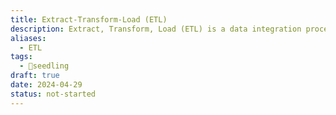 ```yaml
---
title: Extract-Transform-Load (ETL)
description: Extract, Transform, Load (ETL) is a data integration process where data is first extracted from various sources, then transformed or manipulated to meet specific business requirements, and finally loaded into a target destination such as a data warehouse or database for analysis and reporting purposes. This process enables organizations to consolidate and standardize data from multiple sources, ensuring consistency and reliability in data analysis.
aliases:
  - ETL
tags:
  - 🌱seedling
draft: true
date: 2024-04-29
status: not-started
---
```

